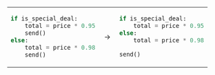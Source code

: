 <table>
<tbody>
<tr>
  <td valign="top">

```python
if is_special_deal:
    total = price * 0.95
    send()
else:
    total = price * 0.98
    send()
```
  </td>
  <td valign="center">&nbsp;→&nbsp;</td>
  <td valign="top">

```python
if is_special_deal:
    total = price * 0.95
else:
    total = price * 0.98

send()
```
  </td>
</tr>
</tbody>
</table>
